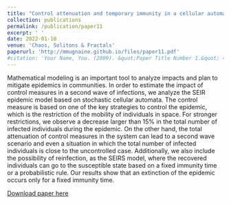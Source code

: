 ```yaml
---
title: "Control attenuation and temporary immunity in a cellular automata SEIR epidemic model"
collection: publications
permalink: /publication/paper11
excerpt: ' '
date: 2022-01-10
venue: 'Chaos, Solitons & Fractals'
paperurl: 'http://mmugnaine.github.io/files/paper11.pdf'
#citation: 'Your Name, You. (2009). &quot;Paper Title Number 1.&quot; <i>Journal 1</i>. 1(1).'
---
```

Mathematical modeling is an important tool to analyze impacts and plan to mitigate epidemics in communities. In order to estimate the impact of control measures in a second wave of infections, we analyze the SEIR epidemic model based on stochastic cellular automata. The control measure is based on one of the key strategies to control the epidemic, which is the restriction of the mobility of individuals in space. For stronger restrictions, we observe a decrease larger than 15% in the total number of infected individuals during the epidemic. On the other hand, the total attenuation of control measures in the system can lead to a second wave scenario and even a situation in which the total number of infected individuals is close to the uncontrolled case. Additionally, we also include the possibility of reinfection, as the SEIRS model, where the recovered individuals can go to the susceptible state based on a fixed immunity time or a probabilistic rule. Our results show that an extinction of the epidemic occurs only for a fixed immunity time.

[Download paper here](http://mmugnaine.github.io/files/paper11.pdf)

